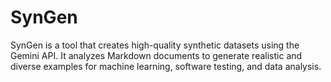 # SynGen
SynGen is a tool that creates high-quality synthetic datasets using the Gemini API. It analyzes Markdown documents to generate realistic and diverse examples for machine learning, software testing, and data analysis.
